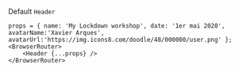 Default `Header`

    props = { name: 'My Lockdown workshop', date: '1er mai 2020', avatarName:'Xavier Arques', avatarUrl:'https://img.icons8.com/doodle/48/000000/user.png' };
    <BrowserRouter>
        <Header {...props} />
    </BrowserRouter>
